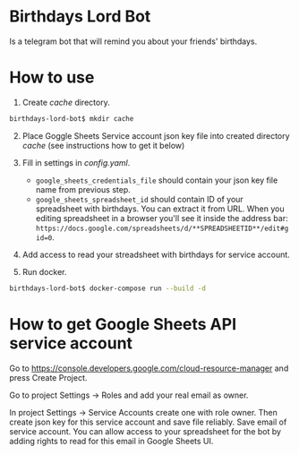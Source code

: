 # Birthdays Lord Bot
Is a telegram bot that will remind you about your friends' birthdays.

# How to use
1. Create _cache_ directory.
```bash
birthdays-lord-bot$ mkdir cache
```

2. Place Goggle Sheets Service account json key file into created directory _cache_  (see instructions how to get it below)

3. Fill in settings in _config.yaml_.
    - `google_sheets_credentials_file` should contain your json key file name from previous step.
    - `google_sheets_spreadsheet_id` should contain ID of your spreadsheet with birthdays. You can extract it from URL. When you editing spreadsheet in a browser you'll see it inside the address bar: `https://docs.google.com/spreadsheets/d/**SPREADSHEETID**/edit#gid=0`.

4. Add access to read your streadsheet with birthdays for service account.

5. Run docker.
```bash
birthdays-lord-bot$ docker-compose run --build -d
```

# How to get Google Sheets API service account
Go to https://console.developers.google.com/cloud-resource-manager and press Create Project.

Go to project Settings -> Roles and add your real email as owner.

In project Settings -> Service Accounts create one with role owner. Then create json key for this service account and save file reliably.
Save email of service account. You can allow access to your spreadsheet for the bot by adding rights to read for this email in Google Sheets UI.
